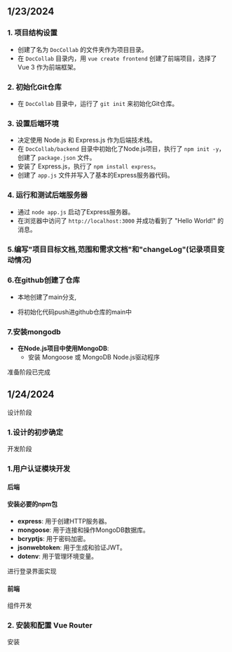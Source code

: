 ## 1/23/2024

### 1. 项目结构设置

- 创建了名为 `DocCollab` 的文件夹作为项目目录。
- 在 `DocCollab` 目录内，用 `vue create frontend` 创建了前端项目，选择了 Vue 3 作为前端框架。

### 2. 初始化Git仓库
- 在 `DocCollab` 目录中，运行了 `git init` 来初始化Git仓库。

### 3. 设置后端环境

- 决定使用 Node.js 和 Express.js 作为后端技术栈。
- 在 `DocCollab/backend` 目录中初始化了Node.js项目，执行了 `npm init -y`，创建了 `package.json` 文件。
- 安装了 Express.js，执行了 `npm install express`。
- 创建了 `app.js` 文件并写入了基本的Express服务器代码。

### 4. 运行和测试后端服务器

- 通过 `node app.js` 启动了Express服务器。
- 在浏览器中访问了 `http://localhost:3000` 并成功看到了 "Hello World!" 的消息。

### 5.编写"项目目标文档,范围和需求文档"和"changeLog"(记录项目变动情况)

### 6.在github创建了仓库

- 本地创建了main分支,

- 将初始化代码push进github仓库的main中

### 7.安装mongodb

- **在Node.js项目中使用MongoDB**:
  - 安装 Mongoose 或 MongoDB Node.js驱动程序

准备阶段已完成



## 1/24/2024

设计阶段

### 1.设计的初步确定	

开发阶段

### 1.用户认证模块开发

#### 后端

#### 安装必要的npm包

- **express**: 用于创建HTTP服务器。
- **mongoose**: 用于连接和操作MongoDB数据库。
- **bcryptjs**: 用于密码加密。
- **jsonwebtoken**: 用于生成和验证JWT。
- **dotenv**: 用于管理环境变量。

进行登录界面实现

#### 前端

组件开发

### 2. 安装和配置 Vue Router

安装

